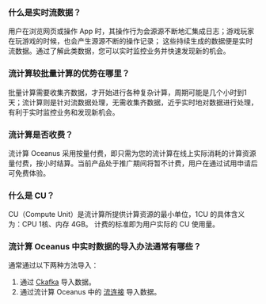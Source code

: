 ### 什么是实时流数据？
用户在浏览网页或操作 App 时，其操作行为会源源不断地汇集成日志；游戏玩家在玩游戏的时候，也会产生源源不断的操作记录； 这些持续生成的数据便是实时流数据。通过了解此类数据，您可以实时监控业务并快速发现新的机会。

### 流计算较批量计算的优势在哪里？
批量计算需要收集齐数据，才开始进行各种复杂计算，周期可能是几个小时到1天；流计算则是针对流数据处理，无需收集齐数据，近乎实时地对数据进行处理，有利于实时监控业务和发现新机会。

### 流计算是否收费？
流计算 Oceanus 采用按量付费，即只需为您的流计算在线上实际消耗的计算资源量付费，按小时结算。当前产品处于推广期间将暂不计费，用户在通过试用申请后可免费体验。

### 什么是 CU？
CU（Compute Unit）是流计算所提供计算资源的最小单位，1CU 的具体含义为：CPU 1核、内存 4GB。 计费的标准即为用户实际的 CU 使用量。

### 流计算 Oceanus 中实时数据的导入办法通常有哪些？
通常通过以下两种方法导入：
1. 通过 [Ckafka](https://cloud.tencent.com/document/product/597) 导入数据。
2. 通过流计算 Oceanus 中的 [流连接](https://cloud.tencent.com/document/product/849/17977) 导入数据。
